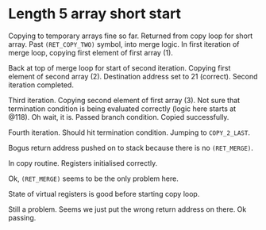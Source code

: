# Length 5 array short start

Copying to temporary arrays fine so far. Returned from copy loop for short array. Past `(RET_COPY_TWO)` symbol, into merge logic. In first iteration of merge loop, copying first element of first array (1).

Back at top of merge loop for start of second iteration. Copying first element of second array (2). Destination address set to 21 (correct). Second iteration completed.

Third iteration. Copying second element of first array (3). Not sure that termination condition is being evaluated correctly (logic here starts at @118). Oh wait, it is. Passed branch condition. Copied successfully.

Fourth iteration. Should hit termination condition. Jumping to `COPY_2_LAST`.

Bogus return address pushed on to stack because there is no `(RET_MERGE)`.

In copy routine. Registers initialised correctly.

Ok, `(RET_MERGE)` seems to be the only problem here. 

State of virtual registers is good before starting copy loop.

Still a problem. Seems we just put the wrong return address on there. Ok passing.

# 

